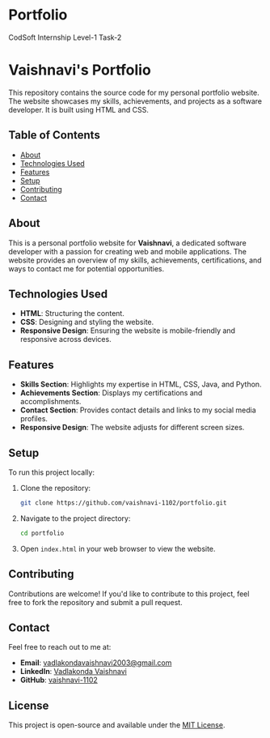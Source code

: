 # Portfolio
CodSoft Internship Level-1 Task-2

# Vaishnavi's Portfolio

This repository contains the source code for my personal portfolio website. The website showcases my skills, achievements, and projects as a software developer. It is built using HTML and CSS.

## Table of Contents

- [About](#about)
- [Technologies Used](#technologies-used)
- [Features](#features)
- [Setup](#setup)
- [Contributing](#contributing)
- [Contact](#contact)

## About

This is a personal portfolio website for **Vaishnavi**, a dedicated software developer with a passion for creating web and mobile applications. The website provides an overview of my skills, achievements, certifications, and ways to contact me for potential opportunities.

## Technologies Used

- **HTML**: Structuring the content.
- **CSS**: Designing and styling the website.
- **Responsive Design**: Ensuring the website is mobile-friendly and responsive across devices.

## Features

- **Skills Section**: Highlights my expertise in HTML, CSS, Java, and Python.
- **Achievements Section**: Displays my certifications and accomplishments.
- **Contact Section**: Provides contact details and links to my social media profiles.
- **Responsive Design**: The website adjusts for different screen sizes.

## Setup

To run this project locally:

1. Clone the repository:
    ```bash
    git clone https://github.com/vaishnavi-1102/portfolio.git
    ```
2. Navigate to the project directory:
    ```bash
    cd portfolio
    ```
3. Open `index.html` in your web browser to view the website.

## Contributing

Contributions are welcome! If you'd like to contribute to this project, feel free to fork the repository and submit a pull request.

## Contact

Feel free to reach out to me at:

- **Email**: vadlakondavaishnavi2003@gmail.com
- **LinkedIn**: [Vadlakonda Vaishnavi](https://www.linkedin.com/in/vadlakonda-vaishnavi-18b10427b/)
- **GitHub**: [vaishnavi-1102](https://github.com/vaishnavi-1102)

## License

This project is open-source and available under the [MIT License](LICENSE).
